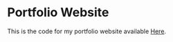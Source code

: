 # Portfolio Website

This is the code for my portfolio website available [Here](https://dalvat.github.io/portfolio).
